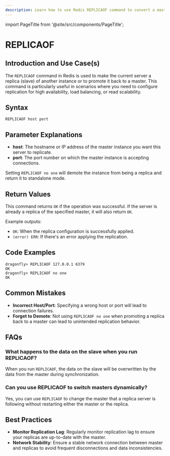 ```yaml
---
description: Learn how to use Redis REPLICAOF command to convert a master instance into its replicas.
---
```


import PageTitle from '@site/src/components/PageTitle';

# REPLICAOF

<PageTitle title="Redis REPLICAOF Explained (Better Than Official Docs)" />

## Introduction and Use Case(s)

The `REPLICAOF` command in Redis is used to make the current server a replica (slave) of another instance or to promote it back to a master. This command is particularly useful in scenarios where you need to configure replication for high availability, load balancing, or read scalability.

## Syntax

```
REPLICAOF host port
```

## Parameter Explanations

- **host**: The hostname or IP address of the master instance you want this server to replicate.
- **port**: The port number on which the master instance is accepting connections.

Setting `REPLICAOF no one` will demote the instance from being a replica and return it to standalone mode.

## Return Values

This command returns `OK` if the operation was successful. If the server is already a replica of the specified master, it will also return `OK`.

Example outputs:

- `OK`: When the replica configuration is successfully applied.
- `(error) ERR`: If there's an error applying the replication.

## Code Examples

```cli
dragonfly> REPLICAOF 127.0.0.1 6379
OK
dragonfly> REPLICAOF no one
OK
```

## Common Mistakes

- **Incorrect Host/Port**: Specifying a wrong host or port will lead to connection failures.
- **Forget to Demote**: Not using `REPLICAOF no one` when promoting a replica back to a master can lead to unintended replication behavior.

## FAQs

### What happens to the data on the slave when you run REPLICAOF?

When you run `REPLICAOF`, the data on the slave will be overwritten by the data from the master during synchronization.

### Can you use REPLICAOF to switch masters dynamically?

Yes, you can use `REPLICAOF` to change the master that a replica server is following without restarting either the master or the replica.

## Best Practices

- **Monitor Replication Lag**: Regularly monitor replication lag to ensure your replicas are up-to-date with the master.
- **Network Stability**: Ensure a stable network connection between master and replicas to avoid frequent disconnections and data inconsistencies.

